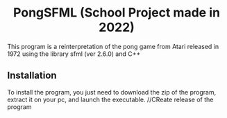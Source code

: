 <h1 align="center"> PongSFML (School Project made in 2022)</h1>

This program is a reinterpretation of the pong game from Atari released in 1972 using the library sfml (ver 2.6.0) and C++

## Installation

To install the program, you just need to download the zip of the program, extract it on your pc, and launch the executable. //CReate release of the program


